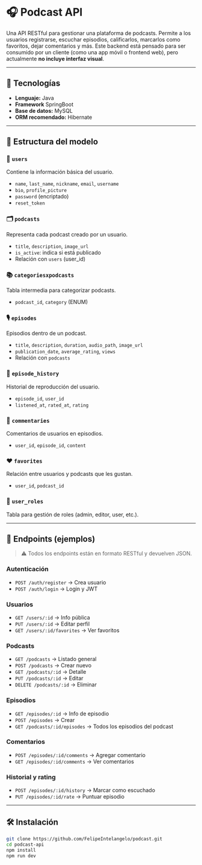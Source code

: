 # 🎧 Podcast API

Una API RESTful para gestionar una plataforma de podcasts. Permite a los usuarios registrarse, escuchar episodios, calificarlos, marcarlos como favoritos, dejar comentarios y más. Este backend está pensado para ser consumido por un cliente (como una app móvil o frontend web), pero actualmente **no incluye interfaz visual**.

---

## 🚀 Tecnologías

- **Lenguaje:** Java
- **Framework** SpringBoot
- **Base de datos:** MySQL
- **ORM recomendado:** Hibernate

---

## 📂 Estructura del modelo

### 👤 `users`
Contiene la información básica del usuario.

- `name`, `last_name`, `nickname`, `email`, `username`
- `bio`, `profile_picture`
- `password` (encriptado)
- `reset_token` 

### 🗂 `podcasts`
Representa cada podcast creado por un usuario.

- `title`, `description`, `image_url`
- `is_active`: indica si está publicado
- Relación con `users` (user_id)

### 📚 `categoriesxpodcasts`
Tabla intermedia para categorizar podcasts.

- `podcast_id`, `category` (ENUM)

### 🎙 `episodes`
Episodios dentro de un podcast.

- `title`, `description`, `duration`, `audio_path`, `image_url`
- `publication_date`, `average_rating`, `views`
- Relación con `podcasts`

### 🧾 `episode_history`
Historial de reproducción del usuario.

- `episode_id`, `user_id`
- `listened_at`, `rated_at`, `rating`

### 💬 `commentaries`
Comentarios de usuarios en episodios.

- `user_id`, `episode_id`, `content`

### ❤️ `favorites`
Relación entre usuarios y podcasts que les gustan.

- `user_id`, `podcast_id`

### 🔐 `user_roles`
Tabla para gestión de roles (admin, editor, user, etc.).

---

## 📡 Endpoints (ejemplos)

> ⚠️ Todos los endpoints están en formato RESTful y devuelven JSON.

### Autenticación
- `POST /auth/register` → Crea usuario
- `POST /auth/login` → Login y JWT

### Usuarios
- `GET /users/:id` → Info pública
- `PUT /users/:id` → Editar perfil
- `GET /users/:id/favorites` → Ver favoritos

### Podcasts
- `GET /podcasts` → Listado general
- `POST /podcasts` → Crear nuevo
- `GET /podcasts/:id` → Detalle
- `PUT /podcasts/:id` → Editar
- `DELETE /podcasts/:id` → Eliminar

### Episodios
- `GET /episodes/:id` → Info de episodio
- `POST /episodes` → Crear
- `GET /podcasts/:id/episodes` → Todos los episodios del podcast

### Comentarios
- `POST /episodes/:id/comments` → Agregar comentario
- `GET /episodes/:id/comments` → Ver comentarios

### Historial y rating
- `POST /episodes/:id/history` → Marcar como escuchado
- `PUT /episodes/:id/rate` → Puntuar episodio

---

## 🛠 Instalación

```bash
git clone https://github.com/FelipeIntelangelo/podcast.git
cd podcast-api
npm install
npm run dev
